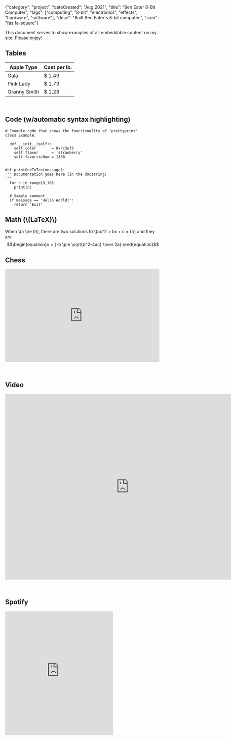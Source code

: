 {"category": "project", "dateCreated": "Aug 2021", "title": "Ben Eater 8-Bit Computer", "tags": ["computing", "8-bit", "electronics", "effects", "hardware", "software"], "desc": "Built Ben Eater's 8-bit computer.", "icon" : "fas fa-square"}

This document serves to show examples of all embeddable content on my site. Please enjoy!

## Tables

| Apple Type   | Cost per lb. |
| ------------ | ------------ |
| Gala         | $ 1.49       |
| Pink Lady    | $ 1.79       |
| Granny Smith | $ 1.29       |

 
## Code (w/automatic syntax highlighting)

```
# Example code that shows the functionality of 'prettyprint'.
class Example:

  def __init__(self):
    self.color       = 0xFc3ef3
    self.flavor      = 'strawberry'
    self.favoriteNum = 1388


def printOneToTen(message):
''' Documentation goes here (in the docstring)
'''
  for n in range(0,10):
    print(n)

  # Sample comment
  if message == 'Hello World!':
    return 'Exit'
```

## Math (\\(LaTeX)\\)

When \\(a \ne 0\\), there are two solutions to \\(ax^2 + bx + c = 0\\) and they are
$$\begin{equation}x = {-b \pm \sqrt{b^2-4ac} \over 2a}.\end{equation}$$

## Chess

<div class="embed-wrapper chess">
  <iframe src="https://lichess.org/embed/IjFEjP3W#86?theme=auto&bg=auto"
width=500 height=300 frameborder=0></iframe>
</div>

 
## Video

<div class="embed-wrapper video">
  <iframe width="800" height="600" src="https://www.youtube.com/embed/dFUYsbbf6U0" title="YouTube video player" frameborder="0" allow="accelerometer; autoplay; clipboard-write; encrypted-media; gyroscope; picture-in-picture" allowfullscreen></iframe>
</div>

 
## Spotify
<div class="embed-wrapper spotify">
  <iframe src="https://open.spotify.com/embed/playlist/1OHX0mH8ifPtTvnMxY8hLb?theme=0" width="350px" height="400px" frameBorder="0" allowtransparency="true" allow="encrypted-media"></iframe>
</div>